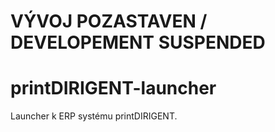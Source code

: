 # VÝVOJ POZASTAVEN / DEVELOPEMENT SUSPENDED
# printDIRIGENT-launcher
Launcher k ERP systému printDIRIGENT.

